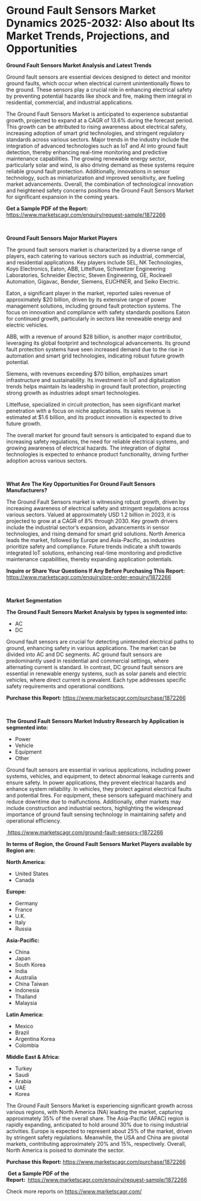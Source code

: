 <p><h1>Ground Fault Sensors Market Dynamics 2025-2032: Also about Its Market Trends, Projections, and Opportunities</h1></p><p><strong>Ground Fault Sensors Market Analysis and Latest Trends</strong></p>
<p><p>Ground fault sensors are essential devices designed to detect and monitor ground faults, which occur when electrical current unintentionally flows to the ground. These sensors play a crucial role in enhancing electrical safety by preventing potential hazards like shock and fire, making them integral in residential, commercial, and industrial applications.</p><p>The Ground Fault Sensors Market is anticipated to experience substantial growth, projected to expand at a CAGR of 13.6% during the forecast period. This growth can be attributed to rising awareness about electrical safety, increasing adoption of smart grid technologies, and stringent regulatory standards across various sectors. Major trends in the industry include the integration of advanced technologies such as IoT and AI into ground fault detection, thereby enhancing real-time monitoring and predictive maintenance capabilities. The growing renewable energy sector, particularly solar and wind, is also driving demand as these systems require reliable ground fault protection. Additionally, innovations in sensor technology, such as miniaturization and improved sensitivity, are fueling market advancements. Overall, the combination of technological innovation and heightened safety concerns positions the Ground Fault Sensors Market for significant expansion in the coming years.</p></p>
<p><strong>Get a Sample PDF of the Report:&nbsp;</strong> <a href="https://www.marketscagr.com/enquiry/request-sample/1872266?utm_campaign=1889&utm_medium=2&utm_source=Github&utm_content=ia&utm_term=12022025&utm_id=ground-fault-sensors">https://www.marketscagr.com/enquiry/request-sample/1872266</a></p>
<p>&nbsp;</p>
<p><strong>Ground Fault Sensors Major Market Players</strong></p>
<p><p>The ground fault sensors market is characterized by a diverse range of players, each catering to various sectors such as industrial, commercial, and residential applications. Key players include SEL, NK Technologies, Koyo Electronics, Eaton, ABB, Littelfuse, Schweitzer Engineering Laboratories, Schneider Electric, Steven Engineering, GE, Rockwell Automation, Gigavac, Bender, Siemens, EUCHNER, and Seiko Electric.</p><p>Eaton, a significant player in the market, reported sales revenue of approximately $20 billion, driven by its extensive range of power management solutions, including ground fault protection systems. The focus on innovation and compliance with safety standards positions Eaton for continued growth, particularly in sectors like renewable energy and electric vehicles.</p><p>ABB, with a revenue of around $28 billion, is another major contributor, leveraging its global footprint and technological advancements. Its ground fault protection systems have seen increased demand due to the rise in automation and smart grid technologies, indicating robust future growth potential.</p><p>Siemens, with revenues exceeding $70 billion, emphasizes smart infrastructure and sustainability. Its investment in IoT and digitalization trends helps maintain its leadership in ground fault protection, projecting strong growth as industries adopt smart technologies.</p><p>Littelfuse, specialized in circuit protection, has seen significant market penetration with a focus on niche applications. Its sales revenue is estimated at $1.6 billion, and its product innovation is expected to drive future growth.</p><p>The overall market for ground fault sensors is anticipated to expand due to increasing safety regulations, the need for reliable electrical systems, and growing awareness of electrical hazards. The integration of digital technologies is expected to enhance product functionality, driving further adoption across various sectors.</p></p>
<p>&nbsp;</p>
<p><strong>What Are The Key Opportunities For Ground Fault Sensors Manufacturers?</strong></p>
<p><p>The Ground Fault Sensors market is witnessing robust growth, driven by increasing awareness of electrical safety and stringent regulations across various sectors. Valued at approximately USD 1.2 billion in 2023, it is projected to grow at a CAGR of 8% through 2030. Key growth drivers include the industrial sector’s expansion, advancements in sensor technologies, and rising demand for smart grid solutions. North America leads the market, followed by Europe and Asia-Pacific, as industries prioritize safety and compliance. Future trends indicate a shift towards integrated IoT solutions, enhancing real-time monitoring and predictive maintenance capabilities, thereby expanding application potentials.</p></p>
<p><strong>Inquire or Share Your Questions If Any Before Purchasing This Report:</strong> <a href="https://www.marketscagr.com/enquiry/pre-order-enquiry/1872266?utm_campaign=1889&utm_medium=2&utm_source=Github&utm_content=ia&utm_term=12022025&utm_id=ground-fault-sensors">https://www.marketscagr.com/enquiry/pre-order-enquiry/1872266</a></p>
<p>&nbsp;</p>
<p><strong>Market Segmentation</strong></p>
<p><strong>The Ground Fault Sensors Market Analysis by types is segmented into:</strong></p>
<p><ul><li>AC</li><li>DC</li></ul></p>
<p><p>Ground fault sensors are crucial for detecting unintended electrical paths to ground, enhancing safety in various applications. The market can be divided into AC and DC segments. AC ground fault sensors are predominantly used in residential and commercial settings, where alternating current is standard. In contrast, DC ground fault sensors are essential in renewable energy systems, such as solar panels and electric vehicles, where direct current is prevalent. Each type addresses specific safety requirements and operational conditions.</p></p>
<p><strong>Purchase this Report:&nbsp;</strong><a href="https://www.marketscagr.com/purchase/1872266?utm_campaign=1889&utm_medium=2&utm_source=Github&utm_content=ia&utm_term=12022025&utm_id=ground-fault-sensors">https://www.marketscagr.com/purchase/1872266</a></p>
<p>&nbsp;</p>
<p><strong>The Ground Fault Sensors Market Industry Research by Application is segmented into:</strong></p>
<p><ul><li>Power</li><li>Vehicle</li><li>Equipment</li><li>Other</li></ul></p>
<p><p>Ground fault sensors are essential in various applications, including power systems, vehicles, and equipment, to detect abnormal leakage currents and ensure safety. In power applications, they prevent electrical hazards and enhance system reliability. In vehicles, they protect against electrical faults and potential fires. For equipment, these sensors safeguard machinery and reduce downtime due to malfunctions. Additionally, other markets may include construction and industrial sectors, highlighting the widespread importance of ground fault sensing technology in maintaining safety and operational efficiency.</p></p>
<p><a href="https://www.marketscagr.com/ground-fault-sensors-r1872266?utm_campaign=1889&utm_medium=2&utm_source=Github&utm_content=ia&utm_term=12022025&utm_id=ground-fault-sensors">&nbsp;https://www.marketscagr.com/ground-fault-sensors-r1872266</a></p>
<p><strong>In terms of Region, the Ground Fault Sensors Market Players available by Region are:</strong></p>
<p>
    <p> <strong> North America: </strong>
        <ul>
            <li>United States</li>
            <li>Canada</li>
        </ul>
        </p> 
    <p> <strong> Europe: </strong>
        <ul>
            <li>Germany</li>
            <li>France</li>
            <li>U.K.</li>
            <li>Italy</li>
            <li>Russia</li>
        </ul>
        </p> 
    <p> <strong> Asia-Pacific: </strong>
        <ul>
            <li>China</li>
            <li>Japan</li>
            <li>South Korea</li>
            <li>India</li>
            <li>Australia</li>
            <li>China Taiwan</li>
            <li>Indonesia</li>
            <li>Thailand</li>
            <li>Malaysia</li>
        </ul>
        </p> 
    <p> <strong> Latin America: </strong>
        <ul>
            <li>Mexico</li>
            <li>Brazil</li>
            <li>Argentina Korea</li>
            <li>Colombia</li>
        </ul>
        </p> 
    <p> <strong> Middle East & Africa: </strong>
        <ul>
            <li>Turkey</li>
            <li>Saudi</li>
            <li>Arabia</li>
            <li>UAE</li>
            <li>Korea</li>
        </ul>
    </p>
    </p>
<p><p>The Ground Fault Sensors Market is experiencing significant growth across various regions, with North America (NA) leading the market, capturing approximately 35% of the overall share. The Asia-Pacific (APAC) region is rapidly expanding, anticipated to hold around 30% due to rising industrial activities. Europe is expected to represent about 25% of the market, driven by stringent safety regulations. Meanwhile, the USA and China are pivotal markets, contributing approximately 20% and 15%, respectively. Overall, North America is poised to dominate the sector.</p></p>
<p><strong>Purchase this Report: </strong><a href="https://www.marketscagr.com/purchase/1872266?utm_campaign=1889&utm_medium=2&utm_source=Github&utm_content=ia&utm_term=12022025&utm_id=ground-fault-sensors">https://www.marketscagr.com/purchase/1872266</a></p>
<p>&nbsp;<strong>Get a Sample PDF of the Report:&nbsp;&nbsp;</strong><a href="https://www.marketscagr.com/enquiry/request-sample/1872266?utm_campaign=1889&utm_medium=2&utm_source=Github&utm_content=ia&utm_term=12022025&utm_id=ground-fault-sensors">https://www.marketscagr.com/enquiry/request-sample/1872266</a></p>
<p><strong></strong></p>
<p>Check more reports on <a href="https://www.marketscagr.com/?utm_campaign=1889&utm_medium=2&utm_source=Github&utm_content=ia&utm_term=12022025&utm_id=ground-fault-sensors">https://www.marketscagr.com/</a></p>